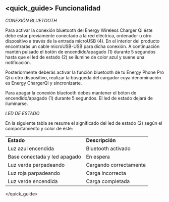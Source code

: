 ## <quick_guide> Funcionalidad

*CONEXIÓN BLUETOOTH*

Para activar la conexión bluetooth del Energy Wireless Charger Qi éste debe estar previamente conectado a la red eléctrica, ordenador u otro dispositivo a través de la entrada microUSB (4). En el interior del producto encontrarás un cable microUSB-USB para dicha conexión. A continuación mantén pulsado el botón de encendido/apagado (1) durante 5 segundos hasta que el led de estado (2) se ilumine de color azul y suene una notificación.

Posteriormente deberás activar la función bluetooth de tu Energy Phone Pro Qi u otro dispositivo, realizar la búsqueda del cargador cuya denominación es Energy ChargerQi y sincronizarte.

Para apagar la conexión bluetooth debes mantener el bóton de encendido/apagado (1) durante 5 segundos. El led de estado dejará de iluminarse.

*LED DE ESTADO*

En la siguiente tabla se resume el significado del led de estado (2) según el comportamiento y color de éste:

|||
| :-- | :-- |
| **Estado** | **Descripción** |
| Luz azul encendida | Bluetooth activado |
| Base conectada y led apagado | En espera |
| Luz verde parpadeando | Cargando correctamente |
| Luz roja parpadeando | Carga incorrecta |
| Luz verde encendida | Carga completada |

</quick_guide>


